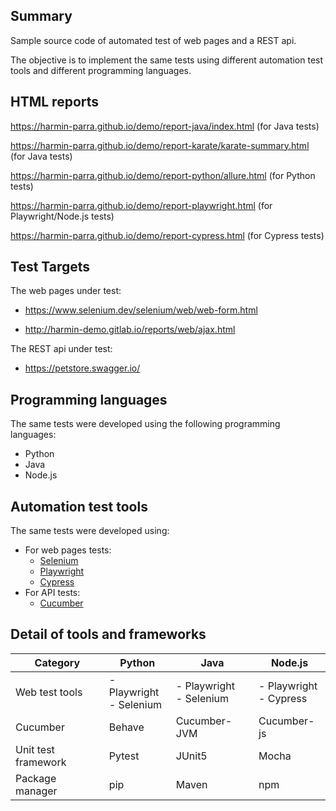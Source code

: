 ## Summary

Sample source code of automated test of web pages and a REST api.

The objective is to implement the same tests using different automation test tools and different programming languages.

## HTML reports

https://harmin-parra.github.io/demo/report-java/index.html (for Java tests)

https://harmin-parra.github.io/demo/report-karate/karate-summary.html (for Java tests)

https://harmin-parra.github.io/demo/report-python/allure.html (for Python tests)

https://harmin-parra.github.io/demo/report-playwright.html (for Playwright/Node.js tests)

https://harmin-parra.github.io/demo/report-cypress.html (for Cypress tests)


## Test Targets

The web pages under test:

- https://www.selenium.dev/selenium/web/web-form.html

- http://harmin-demo.gitlab.io/reports/web/ajax.html

The REST api under test:

- https://petstore.swagger.io/

## Programming languages

The same tests were developed using the following programming languages:
- Python
- Java
- Node.js

## Automation test tools

The same tests were developed using:
- For web pages tests:
  - [Selenium](https://www.selenium.dev/)
  - [Playwright](https://playwright.dev/)
  - [Cypress](https://www.cypress.io/)
- For API tests:
  - [Cucumber](https://cucumber.io/)

## Detail of tools and frameworks

| Category            | Python                        | Java                          | Node.js                      |
|---------------------|-------------------------------|-------------------------------|------------------------------|
| Web test tools      | - Playwright <br/> - Selenium | - Playwright <br/> - Selenium | - Playwright <br/> - Cypress |
| Cucumber            | Behave                        | Cucumber-JVM                  | Cucumber-js                  |
| Unit test framework | Pytest                        | JUnit5                        | Mocha                        |
| Package manager     | pip                           | Maven                         | npm                          |
